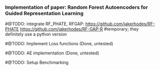 ### Implementation of paper: Random Forest Autoencoders for Guided Representation Learning

#@TODO: integrate RF_PHATE, RFGAP:
https://github.com/jakerhodes/RF-PHATE
https://github.com/jakerhodes/RF-GAP-R
#temporary; they definitely use a python version

#@TODO: Implement Loss functions
(Done, untested)

#@TODO: AE implementation
(Done, untested)

#@TODO: Setup Benchmarking
